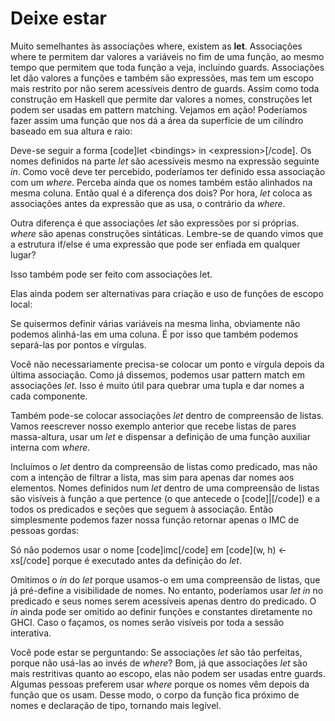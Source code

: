 Deixe estar
===========

Muito semelhantes às associações where, existem as <strong>let</strong>. Associações where te permitem dar valores a variáveis no fim de uma função, ao mesmo tempo que permitem que toda função a veja, incluindo guards. Associações let dão valores a funções e também são expressões, mas tem um escopo mais restrito por não serem acessíveis dentro de guards. Assim como toda construção em Haskell que permite dar valores a nomes, construções let podem ser usadas em pattern matching. Vejamos em ação! Poderíamos fazer assim uma função que nos dá a área da superfície de um cilíndro baseado em sua altura e raio:


Deve-se seguir a forma [code]let &lt;bindings&gt; in &lt;expression&gt;[/code]. Os nomes definidos na parte <i>let</i> são acessíveis mesmo na expressão seguinte <i>in</i>. Como você deve ter percebido, poderíamos ter definido essa associação com um <i>where</i>. Perceba ainda que os nomes também estão alinhados na mesma coluna. Então qual é a diferença dos dois? Por hora, <i>let</i> coloca as associações antes da expressão que as usa, o contrário da <i>where</i>.

Outra diferença é que associações <i>let</i> são expressões por si próprias. <i>where</i> são apenas construções sintáticas. Lembre-se de quando vimos que a estrutura if/else é uma expressão que pode ser enfiada em qualquer lugar?


Isso também pode ser feito com associações let.


Elas ainda podem ser alternativas para criação e uso de funções de escopo local:



Se quisermos definir várias variáveis na mesma linha, obviamente não podemos alinhá-las em uma coluna. É por isso que também podemos separá-las por pontos e vírgulas.



Você não necessariamente precisa-se colocar um ponto e vírgula depois da última associação. Como já dissemos, podemos usar pattern match em associações <i>let</i>. Isso é muito útil para quebrar uma tupla e dar nomes a cada componente.



Também pode-se colocar associações <i>let</i> dentro de compreensão de listas. Vamos reescrever nosso exemplo anterior que recebe listas de pares massa-altura, usar um <i>let</i> e dispensar a definição de uma função auxiliar interna com <i>where</i>.



Incluímos o <i>let</i> dentro da compreensão de listas como predicado, mas não com a intenção de filtrar a lista, mas sim para apenas dar nomes aos elementos. Nomes definidos num <i>let</i> dentro de uma compreensão de listas são visíveis à função a que pertence (o que antecede o [code]|[/code]) e a todos os predicados e seções que seguem à associação. Então simplesmente podemos fazer nossa função retornar apenas o IMC de pessoas gordas:



Só não podemos usar o nome [code]imc[/code] em [code](w, h) &lt;- xs[/code] porque é executado antes da definição do <i>let</i>.

Omitimos o <i>in</i> do <i>let</i> porque usamos-o em uma compreensão de listas, que já pré-define a visibilidade de nomes. No entanto, poderíamos usar <i>let in</i> no predicado e seus nomes serem acessíveis apenas dentro do predicado. O <i>in</i> ainda pode ser omitido ao definir funções e constantes diretamente no GHCI. Caso o façamos, os nomes serão visíveis por toda a sessão interativa.

Você pode estar se perguntando: Se associações <i>let</i> são tão perfeitas, porque não usá-las ao invés de <i>where</i>? Bom, já que associações <i>let</i> são mais restritivas quanto ao escopo, elas não podem ser usadas entre guards. Algumas pessoas preferem usar <i>where</i> porque os nomes vêm depois da função que os usam. Desse modo, o corpo da função fica próximo de nomes e declaração de tipo, tornando mais legível.

